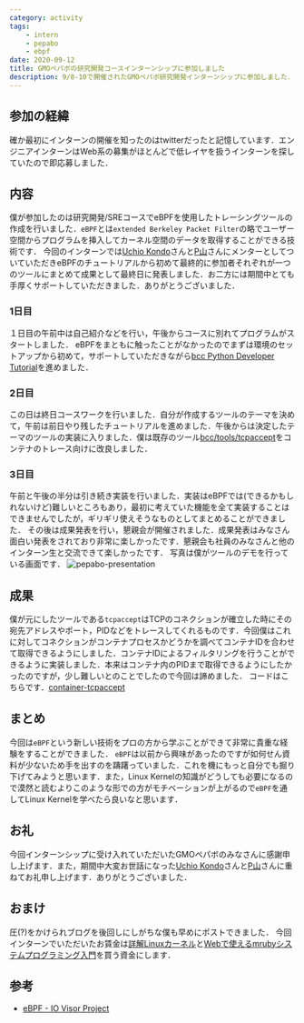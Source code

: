 ```yaml
---
category: activity
tags:
    - intern
    - pepabo
    - ebpf
date: 2020-09-12
title: GMOペパボの研究開発コースインターンシップに参加しました
description: 9/8-10で開催されたGMOペパボ研究開発インターンシップに参加しました．３日間でeBPFを使用したツール作成を行いました．
---
```


## 参加の経緯
確か最初にインターンの開催を知ったのはtwitterだったと記憶しています．エンジニアインターンはWeb系の募集がほとんどで低レイヤを扱うインターンを探していたので即応募しました．

## 内容
僕が参加したのは研究開発/SREコースでeBPFを使用したトレーシングツールの作成を行いました．`eBPF`とは`extended Berkeley Packet Filter`の略でユーザー空間からプログラムを挿入してカーネル空間のデータを取得することができる技術です．
今回のインターンでは[Uchio Kondo](https://twitter.com/udzura)さんと[P山](https://twitter.com/pyama86)さんにメンターとしてついていただきeBPFのチュートリアルから初めて最終的に参加者それぞれが一つのツールにまとめて成果として最終日に発表しました．お二方には期間中とても手厚くサポートしていただきました．ありがとうございました．

### 1日目
１日目の午前中は自己紹介などを行い，午後からコースに別れてプログラムがスタートしました．
eBPFをまともに触ったことがなかったのでまずは環境のセットアップから初めて，サポートしていただきながら[bcc Python Developer Tutorial](https://github.com/iovisor/bcc/blob/master/docs/tutorial_bcc_python_developer.md)を進めました．

### 2日目
この日は終日コースワークを行いました．自分が作成するツールのテーマを決めて，午前は前日やり残したチュートリアルを進めました．午後からは決定したテーマのツールの実装に入りました．僕は既存のツール[bcc/tools/tcpaccept](https://github.com/iovisor/bcc/blob/v0.13.0/tools/tcpaccept.py)をコンテナのトレース向けに改良しました．

### 3日目
午前と午後の半分は引き続き実装を行いました．実装はeBPFでは(できるかもしれないけど)難しいところもあり，最初に考えていた機能を全て実装することはできませんでしたが，ギリギリ使えそうなものとしてまとめることができました．
その後は成果発表を行い，懇親会が開催されました．成果発表はみなさん面白い発表をされており非常に楽しかったです．懇親会も社員のみなさんと他のインターン生と交流できて楽しかったです．
写真は僕がツールのデモを行っている画面です．
![pepabo-presentation](/img/pepabo-presentation.png)

## 成果
僕が元にしたツールである`tcpaccept`はTCPのコネクションが確立した時にその宛先アドレスやポート，PIDなどをトレースしてくれるものです．今回僕はこれに対してコネクションがコンテナプロセスかどうかを調べてコンテナIDを合わせて取得できるようにしました．コンテナIDによるフィルタリングを行うことができるように実装しました．本来はコンテナ内のPIDまで取得できるようにしたかったのですが，少し難しいとのことでしたので今回は諦めました．
コードはこちらです．[container-tcpaccept](https://github.com/terassyi/container-tcpaccept)

## まとめ
今回は`eBPF`という新しい技術をプロの方から学ぶことができて非常に貴重な経験をすることができました．
`eBPF`は以前から興味があったのですが如何せん資料が少ないため手を出すのを躊躇っていました．これを機にもっと自分でも掘り下げてみようと思います．また，Linux Kernelの知識がどうしても必要になるので漠然と読むよりこのような形での方がモチベーションが上がるので`eBPF`を通してLinux Kernelを学べたら良いなと思います．

## お礼
今回インターンシップに受け入れていただいたGMOペパボのみなさんに感謝申し上げます．また，期間中大変お世話になった[Uchio Kondo](https://twitter.com/udzura)さんと[P山](https://twitter.com/pyama86)さんに重ねてお礼申し上げます．ありがとうございました．

## おまけ
圧(?)をかけられブログを後回しにしがちな僕も早めにポストできました．
<Tweet id="1304051654518431744"></Tweet>
今回インターンでいただいたお賃金は[詳解Linuxカーネル](https://www.amazon.co.jp/%E8%A9%B3%E8%A7%A3-Linux%E3%82%AB%E3%83%BC%E3%83%8D%E3%83%AB-%E7%AC%AC3%E7%89%88-Daniel-Bovet/dp/487311313X)と[Webで使えるmrubyシステムプログラミング入門](https://www.amazon.co.jp/dp/4863543298/)を買う資金にします．

## 参考
- [eBPF - IO Visor Project](https://www.iovisor.org/technology/ebpf)


<disqus/>

<script>
import { Tweet } from 'vue-tweet-embed/dist'

export default {
    components: {Tweet}
}
</script>
